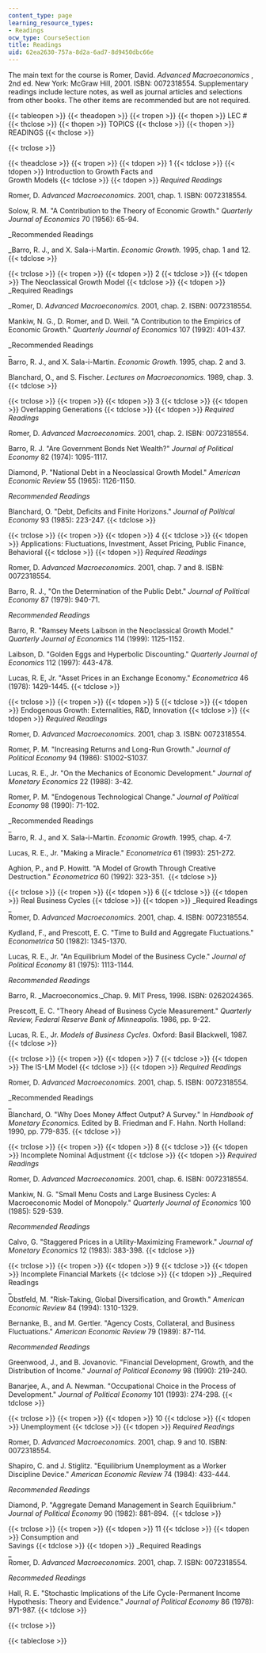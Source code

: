 ```yaml
---
content_type: page
learning_resource_types:
- Readings
ocw_type: CourseSection
title: Readings
uid: 62ea2630-757a-8d2a-6ad7-8d9450dbc66e
---
```


The main text for the course is Romer, David. _Advanced Macroeconomics_ , 2nd ed. New York: McGraw Hill, 2001. ISBN: 0072318554. Supplementary readings include lecture notes, as well as journal articles and selections from other books. The other items are recommended but are not required.

{{< tableopen >}}
{{< theadopen >}}
{{< tropen >}}
{{< thopen >}}
LEC #
{{< thclose >}}
{{< thopen >}}
TOPICS
{{< thclose >}}
{{< thopen >}}
READINGS
{{< thclose >}}

{{< trclose >}}

{{< theadclose >}}
{{< tropen >}}
{{< tdopen >}}
1
{{< tdclose >}}
{{< tdopen >}}
Introduction to Growth Facts and  
Growth Models
{{< tdclose >}}
{{< tdopen >}}
_Required Readings_  
  
Romer, D. _Advanced Macroeconomics._ 2001, chap. 1. ISBN: 0072318554.  
  
Solow, R. M. "A Contribution to the Theory of Economic Growth." _Quarterly Journal of Economics_ 70 (1956): 65-94.  
  
_Recommended Readings  
  
_Barro, R. J., and X. Sala-i-Martin. _Economic Growth._ 1995, chap. 1 and 12.
{{< tdclose >}}

{{< trclose >}}
{{< tropen >}}
{{< tdopen >}}
2
{{< tdclose >}}
{{< tdopen >}}
The Neoclassical Growth Model
{{< tdclose >}}
{{< tdopen >}}
_Required Readings  
  
_Romer, D. _Advanced Macroeconomics._ 2001, chap. 2. ISBN: 0072318554.  
  
Mankiw, N. G., D. Romer, and D. Weil. "A Contribution to the Empirics of Economic Growth." _Quarterly Journal of Economics_ 107 (1992): 401-437.  
  
_Recommended Readings  
_  
Barro, R. J., and X. Sala-i-Martin. _Economic Growth._ 1995, chap. 2 and 3.  
  
Blanchard, O., and S. Fischer. _Lectures on Macroeconomics._ 1989, chap. 3.
{{< tdclose >}}

{{< trclose >}}
{{< tropen >}}
{{< tdopen >}}
3
{{< tdclose >}}
{{< tdopen >}}
Overlapping Generations
{{< tdclose >}}
{{< tdopen >}}
_Required Readings_  
  
Romer, D. _Advanced Macroeconomics._ 2001, chap. 2. ISBN: 0072318554.  
  
Barro, R. J. "Are Government Bonds Net Wealth?" _Journal of Political Economy_ 82 (1974): 1095-1117.  
  
Diamond, P. "National Debt in a Neoclassical Growth Model." _American Economic Review_ 55 (1965): 1126-1150.  
  
_Recommended Readings_  
  
Blanchard, O. "Debt, Deficits and Finite Horizons." _Journal of Political Economy_ 93 (1985): 223-247.
{{< tdclose >}}

{{< trclose >}}
{{< tropen >}}
{{< tdopen >}}
4
{{< tdclose >}}
{{< tdopen >}}
Applications: Fluctuations, Investment, Asset Pricing, Public Finance, Behavioral
{{< tdclose >}}
{{< tdopen >}}
_Required Readings_  
  
Romer, D. _Advanced Macroeconomics._ 2001, chap. 7 and 8. ISBN: 0072318554.  
  
Barro, R. J., "On the Determination of the Public Debt." _Journal of Political Economy_ 87 (1979): 940-71.  
  
_Recommended Readings_  
  
Barro, R. "Ramsey Meets Laibson in the Neoclassical Growth Model." _Quarterly Journal of Economics_ 114 (1999): 1125-1152.  
  
Laibson, D. "Golden Eggs and Hyperbolic Discounting." _Quarterly Journal of Economics_ 112 (1997): 443-478.  
  
Lucas, R. E, Jr. "Asset Prices in an Exchange Economy." _Econometrica_ 46 (1978): 1429-1445.
{{< tdclose >}}

{{< trclose >}}
{{< tropen >}}
{{< tdopen >}}
5
{{< tdclose >}}
{{< tdopen >}}
Endogenous Growth: Externalities, R&D, Innovation
{{< tdclose >}}
{{< tdopen >}}
_Required Readings_  
  
Romer, D. _Advanced Macroeconomics._ 2001, chap 3. ISBN: 0072318554.  
  
Romer, P. M. "Increasing Returns and Long-Run Growth." _Journal of Political Economy_ 94 (1986): S1002-S1037.  
  
Lucas, R. E., Jr. "On the Mechanics of Economic Development." _Journal of Monetary Economics_ 22 (1988): 3-42.  
  
Romer, P. M. "Endogenous Technological Change." _Journal of Political Economy_ 98 (1990): 71-102.  
  
_Recommended Readings  
_  
Barro, R. J., and X. Sala-i-Martin. _Economic Growth._ 1995, chap. 4-7.  
  
Lucas, R. E., Jr. "Making a Miracle." _Econometrica_ 61 (1993): 251-272.  
  
Aghion, P., and P. Howitt. "A Model of Growth Through Creative Destruction." _Econometrica_ 60 (1992): 323-351. 
{{< tdclose >}}

{{< trclose >}}
{{< tropen >}}
{{< tdopen >}}
6
{{< tdclose >}}
{{< tdopen >}}
Real Business Cycles
{{< tdclose >}}
{{< tdopen >}}
_Required Readings  
_  
Romer, D. _Advanced Macroeconomics._ 2001, chap. 4. ISBN: 0072318554.  
  
Kydland, F., and Prescott, E. C. "Time to Build and Aggregate Fluctuations." _Econometrica_ 50 (1982): 1345-1370.  
  
Lucas, R. E., Jr. "An Equilibrium Model of the Business Cycle." _Journal of Political Economy_ 81 (1975): 1113-1144.  
  
_Recommended Readings_  
  
Barro, R. _Macroeconomics._Chap. 9. MIT Press, 1998. ISBN: 0262024365.  
  
Prescott, E. C. "Theory Ahead of Business Cycle Measurement." _Quarterly Review, Federal Reserve Bank of Minneapolis._ 1986, pp. 9-22.  
  
Lucas, R. E., Jr. _Models of Business Cycles._ Oxford: Basil Blackwell, 1987.
{{< tdclose >}}

{{< trclose >}}
{{< tropen >}}
{{< tdopen >}}
7
{{< tdclose >}}
{{< tdopen >}}
The IS-LM Model
{{< tdclose >}}
{{< tdopen >}}
_Required Readings_  
  
Romer, D. _Advanced Macroeconomics._ 2001, chap. 5. ISBN: 0072318554.  
  
_Recommended Readings  
_  
Blanchard, O. "Why Does Money Affect Output? A Survey." In _Handbook of Monetary Economics._ Edited by B. Friedman and F. Hahn. North Holland: 1990, pp. 779-835.
{{< tdclose >}}

{{< trclose >}}
{{< tropen >}}
{{< tdopen >}}
8
{{< tdclose >}}
{{< tdopen >}}
Incomplete Nominal Adjustment
{{< tdclose >}}
{{< tdopen >}}
_Required Readings_  
  
Romer, D. _Advanced Macroeconomics._ 2001, chap. 6. ISBN: 0072318554.  
  
Mankiw, N. G. "Small Menu Costs and Large Business Cycles: A Macroeconomic Model of Monopoly." _Quarterly Journal of Economics_ 100 (1985): 529-539.  
  
_Recommended Readings_  
  
Calvo, G. "Staggered Prices in a Utility-Maximizing Framework." _Journal of Monetary Economics_ 12 (1983): 383-398.
{{< tdclose >}}

{{< trclose >}}
{{< tropen >}}
{{< tdopen >}}
9
{{< tdclose >}}
{{< tdopen >}}
Incomplete Financial Markets
{{< tdclose >}}
{{< tdopen >}}
_Required Readings  
_  
Obstfeld, M. "Risk-Taking, Global Diversification, and Growth." _American Economic Review_ 84 (1994): 1310-1329.  
  
Bernanke, B., and M. Gertler. "Agency Costs, Collateral, and Business Fluctuations." _American Economic Review_ 79 (1989): 87-114.  
  
_Recommended Readings_  
  
Greenwood, J., and B. Jovanovic. "Financial Development, Growth, and the Distribution of Income." _Journal of Political Economy_ 98 (1990): 219-240.  
  
Banarjee, A., and A. Newman. "Occupational Choice in the Process of Development." _Journal of Political Economy_ 101 (1993): 274-298.
{{< tdclose >}}

{{< trclose >}}
{{< tropen >}}
{{< tdopen >}}
10
{{< tdclose >}}
{{< tdopen >}}
Unemployment
{{< tdclose >}}
{{< tdopen >}}
_Required Readings_  
  
Romer, D. _Advanced Macroeconomics._ 2001, chap. 9 and 10. ISBN: 0072318554.  
  
Shapiro, C. and J. Stiglitz. "Equilibrium Unemployment as a Worker Discipline Device." _American Economic Review_ 74 (1984): 433-444.  
  
_Recommended Readings_  
  
Diamond, P. "Aggregate Demand Management in Search Equilibrium." _Journal of Political Economy_ 90 (1982): 881-894. 
{{< tdclose >}}

{{< trclose >}}
{{< tropen >}}
{{< tdopen >}}
11
{{< tdclose >}}
{{< tdopen >}}
Consumption and  
Savings
{{< tdclose >}}
{{< tdopen >}}
_Required Readings  
_  
Romer, D. _Advanced Macroeconomics._ 2001, chap. 7. ISBN: 0072318554.  
  
_Recommeded Readings_  
  
Hall, R. E. "Stochastic Implications of the Life Cycle-Permanent Income Hypothesis: Theory and Evidence." _Journal of Political Economy_ 86 (1978): 971-987.
{{< tdclose >}}

{{< trclose >}}

{{< tableclose >}}